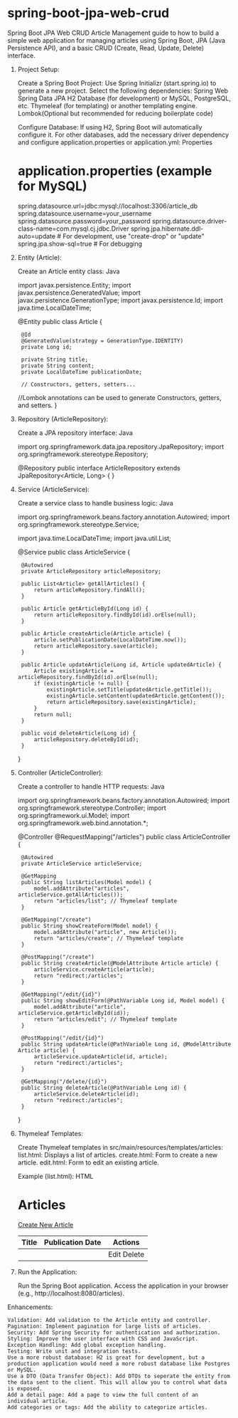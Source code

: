 # spring-boot-jpa-web-crud
Spring Boot JPA Web CRUD Article Management 
guide to how to build a simple web application for managing articles using Spring Boot, JPA (Java Persistence API), and a basic CRUD (Create, Read, Update, Delete) interface.

1. Project Setup:

    Create a Spring Boot Project:
        Use Spring Initializr (start.spring.io) to generate a new project.
        Select the following dependencies:
            Spring Web
            Spring Data JPA
            H2 Database (for development) or MySQL, PostgreSQL, etc.
            Thymeleaf (for templating) or another templating engine.
            Lombok(Optional but recommended for reducing boilerplate code)

    Configure Database:
        If using H2, Spring Boot will automatically configure it.
        For other databases, add the necessary driver dependency and configure application.properties or application.yml:
    Properties

    # application.properties (example for MySQL)
    spring.datasource.url=jdbc:mysql://localhost:3306/article_db
    spring.datasource.username=your_username
    spring.datasource.password=your_password
    spring.datasource.driver-class-name=com.mysql.cj.jdbc.Driver
    spring.jpa.hibernate.ddl-auto=update # For development, use "create-drop" or "update"
    spring.jpa.show-sql=true # For debugging

2. Entity (Article):

    Create an Article entity class:
    Java

    import javax.persistence.Entity;
    import javax.persistence.GeneratedValue;
    import javax.persistence.GenerationType;
    import javax.persistence.Id;
    import java.time.LocalDateTime;

    @Entity
    public class Article {

        @Id
        @GeneratedValue(strategy = GenerationType.IDENTITY)
        private Long id;

        private String title;
        private String content;
        private LocalDateTime publicationDate;

        // Constructors, getters, setters...
    //Lombok annotations can be used to generate Constructors, getters, and setters.
    }

3. Repository (ArticleRepository):

    Create a JPA repository interface:
    Java

    import org.springframework.data.jpa.repository.JpaRepository;
    import org.springframework.stereotype.Repository;

    @Repository
    public interface ArticleRepository extends JpaRepository<Article, Long> {
    }

4. Service (ArticleService):

    Create a service class to handle business logic:
    Java

    import org.springframework.beans.factory.annotation.Autowired;
    import org.springframework.stereotype.Service;

    import java.time.LocalDateTime;
    import java.util.List;

    @Service
    public class ArticleService {

        @Autowired
        private ArticleRepository articleRepository;

        public List<Article> getAllArticles() {
            return articleRepository.findAll();
        }

        public Article getArticleById(Long id) {
            return articleRepository.findById(id).orElse(null);
        }

        public Article createArticle(Article article) {
            article.setPublicationDate(LocalDateTime.now());
            return articleRepository.save(article);
        }

        public Article updateArticle(Long id, Article updatedArticle) {
            Article existingArticle = articleRepository.findById(id).orElse(null);
            if (existingArticle != null) {
                existingArticle.setTitle(updatedArticle.getTitle());
                existingArticle.setContent(updatedArticle.getContent());
                return articleRepository.save(existingArticle);
            }
            return null;
        }

        public void deleteArticle(Long id) {
            articleRepository.deleteById(id);
        }
    }

5. Controller (ArticleController):

    Create a controller to handle HTTP requests:
    Java

    import org.springframework.beans.factory.annotation.Autowired;
    import org.springframework.stereotype.Controller;
    import org.springframework.ui.Model;
    import org.springframework.web.bind.annotation.*;

    @Controller
    @RequestMapping("/articles")
    public class ArticleController {

        @Autowired
        private ArticleService articleService;

        @GetMapping
        public String listArticles(Model model) {
            model.addAttribute("articles", articleService.getAllArticles());
            return "articles/list"; // Thymeleaf template
        }

        @GetMapping("/create")
        public String showCreateForm(Model model) {
            model.addAttribute("article", new Article());
            return "articles/create"; // Thymeleaf template
        }

        @PostMapping("/create")
        public String createArticle(@ModelAttribute Article article) {
            articleService.createArticle(article);
            return "redirect:/articles";
        }

        @GetMapping("/edit/{id}")
        public String showEditForm(@PathVariable Long id, Model model) {
            model.addAttribute("article", articleService.getArticleById(id));
            return "articles/edit"; // Thymeleaf template
        }

        @PostMapping("/edit/{id}")
        public String updateArticle(@PathVariable Long id, @ModelAttribute Article article) {
            articleService.updateArticle(id, article);
            return "redirect:/articles";
        }

        @GetMapping("/delete/{id}")
        public String deleteArticle(@PathVariable Long id) {
            articleService.deleteArticle(id);
            return "redirect:/articles";
        }
    }

6. Thymeleaf Templates:

    Create Thymeleaf templates in src/main/resources/templates/articles:
        list.html: Displays a list of articles.
        create.html: Form to create a new article.
        edit.html: Form to edit an existing article.

    Example (list.html):
    HTML

    <!DOCTYPE html>
    <html xmlns:th="http://www.thymeleaf.org">
    <head>
        <title>Articles</title>
    </head>
    <body>
        <h1>Articles</h1>
        <a href="/articles/create">Create New Article</a>
        <table>
            <thead>
                <tr>
                    <th>Title</th>
                    <th>Publication Date</th>
                    <th>Actions</th>
                </tr>
            </thead>
            <tbody>
                <tr th:each="article : ${articles}">
                    <td th:text="${article.title}"></td>
                    <td th:text="${article.publicationDate}"></td>
                    <td>
                        <a th:href="@{/articles/edit/{id}(id=${article.id})}">Edit</a>
                        <a th:href="@{/articles/delete/{id}(id=${article.id})}">Delete</a>
                    </td>
                </tr>
            </tbody>
        </table>
    </body>
    </html>

7. Run the Application:

    Run the Spring Boot application.
    Access the application in your browser (e.g., http://localhost:8080/articles).

Enhancements:

    Validation: Add validation to the Article entity and controller.
    Pagination: Implement pagination for large lists of articles.
    Security: Add Spring Security for authentication and authorization.
    Styling: Improve the user interface with CSS and JavaScript.
    Exception Handling: Add global exception handling.
    Testing: Write unit and integration tests.
    Use a more robust database: H2 is great for development, but a production application would need a more robust database like Postgres or MySQL.
    Use a DTO (Data Transfer Object): Add DTOs to seperate the entity from the data sent to the client. This will allow you to control what data is exposed.
    Add a detail page: Add a page to view the full content of an individual article.
    Add categories or tags: Add the ability to categorize articles.
